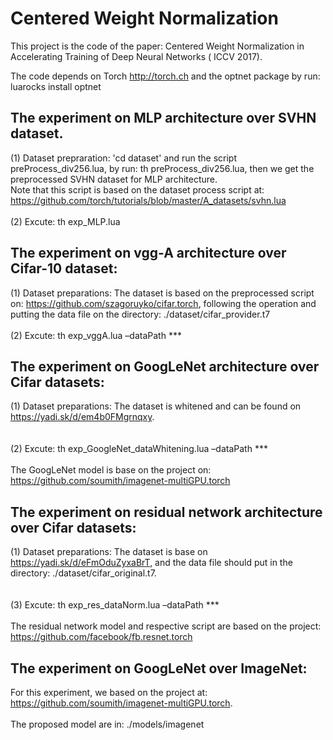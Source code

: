 Centered Weight Normalization
======================================

This project is the code of the paper: Centered Weight Normalization  in Accelerating Training of Deep Neural Networks ( ICCV 2017).

The code depends on Torch http://torch.ch  and the optnet package by run: <br>
luarocks install optnet



## The experiment on MLP architecture over SVHN dataset.

(1)	Dataset prepraration:
 'cd dataset' and run the script  preProcess_div256.lua, by run: th preProcess_div256.lua, then we get the preprocessed SVHN dataset for MLP architecture. <br> 
Note that this script is based on the dataset process script at: https://github.com/torch/tutorials/blob/master/A_datasets/svhn.lua
<br>
<br>
(2)	Excute:  th exp_MLP.lua 



## The experiment on vgg-A architecture over Cifar-10 dataset:
(1)	 Dataset preparations: The dataset is based on the preprocessed script on: https://github.com/szagoruyko/cifar.torch, following the operation and putting the data file on the directory: ./dataset/cifar_provider.t7
<br>
<br>
(2)	Excute: th exp_vggA.lua –dataPath ***

## The experiment on GoogLeNet architecture over Cifar datasets:

(1)	Dataset preparations: The dataset is whitened and can be found on https://yadi.sk/d/em4b0FMgrnqxy.  
<br>
<br>
(2)	Excute: th exp_GoogleNet_dataWhitening.lua –dataPath ***
<br>
<br>
  The GoogLeNet model is base on the project on: https://github.com/soumith/imagenet-multiGPU.torch

## The experiment on residual network architecture over Cifar datasets:

(1)	Dataset preparations: The dataset is base on https://yadi.sk/d/eFmOduZyxaBrT, and the data file should put in the directory: ./dataset/cifar_original.t7.  
<br>
<br>
(3)	Excute: th exp_res_dataNorm.lua –dataPath ***
<br>
<br>
  The residual network model and respective script are based on the project: https://github.com/facebook/fb.resnet.torch


## The experiment on GoogLeNet over ImageNet:
For this experiment, we based on the project at: https://github.com/soumith/imagenet-multiGPU.torch.
<br>
<br>
The proposed model are in: ./models/imagenet

